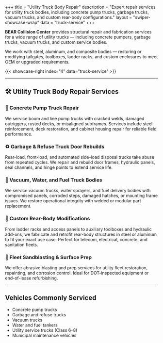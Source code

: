 +++
title = "Utility Truck Body Repair"
description = "Expert repair services for utility truck bodies, including concrete pump trucks, garbage trucks, vacuum trucks, and custom rear-body configurations."
layout = "swiper-showcase-wrap"
data = "truck-service"
+++

**BEAR Collision Center**  provides structural repair and fabrication services for a wide range of utility trucks — including concrete pumpers, garbage trucks, vacuum trucks, and custom service bodies.

We work with steel, aluminum, and composite bodies — restoring or modifying tailgates, toolboxes, ladder racks, and custom enclosures to meet OEM or upgraded requirements.

{{< showcase-right index="4" data="truck-service" >}}

---

## 🛠 Utility Truck Body Repair Services

### 🚧 Concrete Pump Truck Repair

We service boom and line pump trucks with cracked welds, damaged outriggers, rusted decks, or misaligned subframes. Services include steel reinforcement, deck restoration, and cabinet housing repair for reliable field performance.

### ♻️ Garbage & Refuse Truck Door Rebuilds

Rear-load, front-load, and automated side-load disposal trucks take abuse from repeated cycles. We repair and rebuild door frames, hydraulic panels, seal channels, and hinge points to extend service life.

### 🔧 Vacuum, Water, and Fuel Truck Bodies

We service vacuum trucks, water sprayers, and fuel delivery bodies with compromised panels, corroded steps, damaged hatches, or mounting frame issues. We restore operational integrity with welded or modular part replacement.

### 🧰 Custom Rear-Body Modifications

From ladder racks and access panels to auxiliary toolboxes and hydraulic add-ons, we fabricate and retrofit rear-body structures in steel or aluminum to fit your exact use case. Perfect for telecom, electrical, concrete, and sanitation fleets.

### 🔩 Fleet Sandblasting & Surface Prep

We offer abrasive blasting and prep services for utility fleet restoration, repainting, and corrosion control. Ideal for DOT-inspected equipment or end-of-lease refurbishing.

---

## Vehicles Commonly Serviced

- Concrete pump trucks  
- Garbage and refuse trucks  
- Vacuum trucks  
- Water and fuel tankers  
- Utility service trucks (Class 6–8)  
- Municipal maintenance vehicles  
